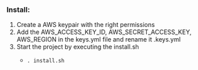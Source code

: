 ### Install:

1. Create a AWS keypair with the right permissions
2. Add the AWS_ACCESS_KEY_ID, AWS_SECRET_ACCESS_KEY, AWS_REGION in the keys.yml file and rename it .keys.yml
3. Start the project by executing the install.sh 
   - <pre><code>. install.sh</pre></code>
